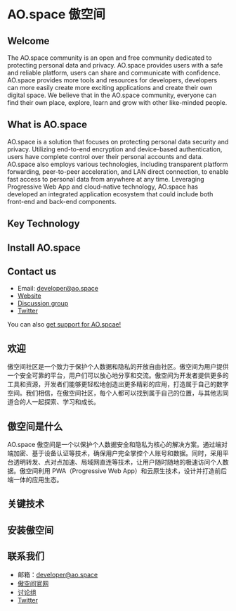# AO.space 傲空间

## Welcome

The AO.space community is an open and free community dedicated to protecting personal data and privacy. AO.space provides users with a safe and reliable platform, users can share and communicate with confidence. AO.space provides more tools and resources for developers, developers can more easily create more exciting applications and create their own digital space. We believe that in the AO.space community, everyone can find their own place, explore, learn and grow with other like-minded people.

## What is AO.space

AO.space is a solution that focuses on protecting personal data security and privacy. Utilizing end-to-end encryption and device-based authentication, users have complete control over their personal accounts and data. AO.space also employs various technologies, including transparent platform forwarding, peer-to-peer acceleration, and LAN direct connection, to enable fast access to personal data from anywhere at any time. Leveraging Progressive Web App and cloud-native technology, AO.space has developed an integrated application ecosystem that could include both front-end and back-end components.

## Key Technology

## Install AO.space

## Contact us

- Email: developer@ao.space
- [Website](https://ao.space)
- [Discussion group](https://slack.ao.space)
- [Twitter](https://twitter.com/AOspaceOSC)

You can also [get support for AO.spcae!](https://ao.space/en/support/help)

## 欢迎

傲空间社区是一个致力于保护个人数据和隐私的开放自由社区。傲空间为用户提供一个安全可靠的平台，用户们可以放心地分享和交流。傲空间为开发者提供更多的工具和资源，开发者们能够更轻松地创造出更多精彩的应用，打造属于自己的数字空间。我们相信，在傲空间社区，每个人都可以找到属于自己的位置，与其他志同道合的人一起探索、学习和成长。

## 傲空间是什么

AO.space 傲空间是一个以保护个人数据安全和隐私为核心的解决方案。通过端对端加密、基于设备认证等技术，确保用户完全掌控个人账号和数据。同时，采用平台透明转发、点对点加速、局域网直连等技术，让用户随时随地的极速访问个人数据。傲空间利用 PWA（Progressive Web App）和云原生技术，设计并打造前后端一体的应用生态。

## 关键技术

## 安装傲空间

## 联系我们

- 邮箱：developer@ao.space
- [傲空间官网](https://ao.space)
- [讨论组](https://slack.ao.space)
- [Twitter](https://twitter.com/AOspaceOSC)

